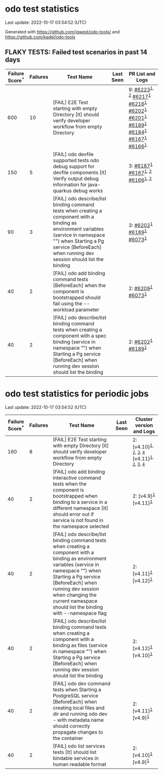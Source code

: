 # odo test statistics
Last update: 2022-10-17 03:54:52 (UTC)

Generated with https://github.com/jgwest/odo-tools/ and https://github.com/kadel/odo-tools
## FLAKY TESTS: Failed test scenarios in past 14 days
| Failure Score<sup>*</sup> | Failures | Test Name | Last Seen | PR List and Logs 
|---|---|---|---|---|
| 600 | 10 | [FAIL] E2E Test starting with empty Directory [It] should verify developer workflow from empty Directory |  | 9: [#6223](https://github.com/openshift/odo/pull/6223)<sup>[1](https://storage.googleapis.com/origin-ci-test/pr-logs/pull/redhat-developer_odo/6223/pull-ci-redhat-developer-odo-main-v4.11-integration-e2e/1580905908492308480/build-log.txt), [2](https://storage.googleapis.com/origin-ci-test/pr-logs/pull/redhat-developer_odo/6223/pull-ci-redhat-developer-odo-main-v4.11-integration-e2e/1580949960407388160/build-log.txt)</sup> [#6217](https://github.com/openshift/odo/pull/6217)<sup>[1](https://storage.googleapis.com/origin-ci-test/pr-logs/pull/redhat-developer_odo/6217/pull-ci-redhat-developer-odo-main-v4.11-integration-e2e/1580209095879692288/build-log.txt)</sup> [#6216](https://github.com/openshift/odo/pull/6216)<sup>[1](https://storage.googleapis.com/origin-ci-test/pr-logs/pull/redhat-developer_odo/6216/pull-ci-redhat-developer-odo-main-v4.11-integration-e2e/1580274880081825792/build-log.txt)</sup> [#6202](https://github.com/openshift/odo/pull/6202)<sup>[1](https://storage.googleapis.com/origin-ci-test/pr-logs/pull/redhat-developer_odo/6202/pull-ci-redhat-developer-odo-main-v4.11-integration-e2e/1579442397656387584/build-log.txt)</sup> [#6201](https://github.com/openshift/odo/pull/6201)<sup>[1](https://storage.googleapis.com/origin-ci-test/pr-logs/pull/redhat-developer_odo/6201/pull-ci-redhat-developer-odo-main-v4.11-integration-e2e/1578284148865372160/build-log.txt)</sup> [#6189](https://github.com/openshift/odo/pull/6189)<sup>[1](https://storage.googleapis.com/origin-ci-test/pr-logs/pull/redhat-developer_odo/6189/pull-ci-redhat-developer-odo-main-v4.11-integration-e2e/1580164944442167296/build-log.txt)</sup> [#6184](https://github.com/openshift/odo/pull/6184)<sup>[1](https://storage.googleapis.com/origin-ci-test/pr-logs/pull/redhat-developer_odo/6184/pull-ci-redhat-developer-odo-main-v4.11-integration-e2e/1576843048891977728/build-log.txt)</sup> [#6167](https://github.com/openshift/odo/pull/6167)<sup>[1](https://storage.googleapis.com/origin-ci-test/pr-logs/pull/redhat-developer_odo/6167/pull-ci-redhat-developer-odo-main-v4.11-integration-e2e/1576876888264019968/build-log.txt)</sup> [#6166](https://github.com/openshift/odo/pull/6166)<sup>[1](https://storage.googleapis.com/origin-ci-test/pr-logs/pull/redhat-developer_odo/6166/pull-ci-redhat-developer-odo-main-v4.11-integration-e2e/1576805503143514112/build-log.txt)</sup> 
| 150 | 5 | [FAIL] odo devfile supported tests odo debug support for devfile components [It] Verify output debug information for java-quarkus debug works |  | 3: [#6187](https://github.com/openshift/odo/pull/6187)<sup>[1](https://storage.googleapis.com/origin-ci-test/pr-logs/pull/redhat-developer_odo/6187/pull-ci-redhat-developer-odo-main-v4.11-integration-e2e/1576926027056156672/build-log.txt)</sup> [#6167](https://github.com/openshift/odo/pull/6167)<sup>[1](https://storage.googleapis.com/origin-ci-test/pr-logs/pull/redhat-developer_odo/6167/pull-ci-redhat-developer-odo-main-v4.11-integration-e2e/1576931024401600512/build-log.txt), [2](https://storage.googleapis.com/origin-ci-test/pr-logs/pull/redhat-developer_odo/6167/pull-ci-redhat-developer-odo-main-v4.11-integration-e2e/1576876888264019968/build-log.txt)</sup> [#6166](https://github.com/openshift/odo/pull/6166)<sup>[1](https://storage.googleapis.com/origin-ci-test/pr-logs/pull/redhat-developer_odo/6166/pull-ci-redhat-developer-odo-main-v4.11-integration-e2e/1576902207607934976/build-log.txt), [2](https://storage.googleapis.com/origin-ci-test/pr-logs/pull/redhat-developer_odo/6166/pull-ci-redhat-developer-odo-main-v4.11-integration-e2e/1576805503143514112/build-log.txt)</sup> 
| 90 | 3 | [FAIL] odo describe/list binding command tests when creating a component with a binding as environment variables (service in namespace "") when Starting a Pg service [BeforeEach] when running dev session should list the binding |  | 3: [#6202](https://github.com/openshift/odo/pull/6202)<sup>[1](https://storage.googleapis.com/origin-ci-test/pr-logs/pull/redhat-developer_odo/6202/pull-ci-redhat-developer-odo-main-v4.11-integration-e2e/1580481017473404928/build-log.txt)</sup> [#6189](https://github.com/openshift/odo/pull/6189)<sup>[1](https://storage.googleapis.com/origin-ci-test/pr-logs/pull/redhat-developer_odo/6189/pull-ci-redhat-developer-odo-main-v4.11-integration-e2e/1580515879257378816/build-log.txt)</sup> [#6073](https://github.com/openshift/odo/pull/6073)<sup>[1](https://storage.googleapis.com/origin-ci-test/pr-logs/pull/redhat-developer_odo/6073/pull-ci-redhat-developer-odo-main-v4.11-integration-e2e/1580457131428024320/build-log.txt)</sup> 
| 40 | 2 | [FAIL] odo add binding command tests [BeforeEach] when the component is bootstrapped should fail using the --workload parameter |  | 2: [#6209](https://github.com/openshift/odo/pull/6209)<sup>[1](https://storage.googleapis.com/origin-ci-test/pr-logs/pull/redhat-developer_odo/6209/pull-ci-redhat-developer-odo-main-v4.11-integration-e2e/1580450843050643456/build-log.txt)</sup> [#6073](https://github.com/openshift/odo/pull/6073)<sup>[1](https://storage.googleapis.com/origin-ci-test/pr-logs/pull/redhat-developer_odo/6073/pull-ci-redhat-developer-odo-main-v4.11-integration-e2e/1580504469014056960/build-log.txt)</sup> 
| 40 | 2 | [FAIL] odo describe/list binding command tests when creating a component with a spec binding (service in namespace "") when Starting a Pg service [BeforeEach] when running dev session should list the binding |  | 2: [#6202](https://github.com/openshift/odo/pull/6202)<sup>[1](https://storage.googleapis.com/origin-ci-test/pr-logs/pull/redhat-developer_odo/6202/pull-ci-redhat-developer-odo-main-v4.11-integration-e2e/1580481017473404928/build-log.txt)</sup> [#6189](https://github.com/openshift/odo/pull/6189)<sup>[1](https://storage.googleapis.com/origin-ci-test/pr-logs/pull/redhat-developer_odo/6189/pull-ci-redhat-developer-odo-main-v4.11-integration-e2e/1580515879257378816/build-log.txt)</sup> 


# odo test statistics for periodic jobs
Last update: 2022-10-17 03:54:52 (UTC)

| Failure Score<sup>*</sup> | Failures | Test Name | Last Seen | Cluster version and Logs 
|---|---|---|---|---|
| 160 | 8 | [FAIL] E2E Test starting with empty Directory [It] should verify developer workflow from empty Directory |  | 2: [v4.10]<sup>[1](https://storage.googleapis.com/origin-ci-test/logs/periodic-ci-redhat-developer-odo-main-v4.10-integration-e2e-periodic/1580347820425089024/build-log.txt), [2](https://storage.googleapis.com/origin-ci-test/logs/periodic-ci-redhat-developer-odo-main-v4.10-integration-e2e-periodic/1577811097312825344/build-log.txt), [3](https://storage.googleapis.com/origin-ci-test/logs/periodic-ci-redhat-developer-odo-main-v4.10-integration-e2e-periodic/1577086498237321216/build-log.txt), [4](https://storage.googleapis.com/origin-ci-test/logs/periodic-ci-redhat-developer-odo-main-v4.10-integration-e2e-periodic/1578173522386096128/build-log.txt)</sup> [v4.11]<sup>[1](https://storage.googleapis.com/origin-ci-test/logs/periodic-ci-redhat-developer-odo-main-v4.11-sbo-nightly-odo-tests/1581072582478663680/build-log.txt), [2](https://storage.googleapis.com/origin-ci-test/logs/periodic-ci-redhat-developer-odo-main-v4.11-integration-e2e-periodic/1577448772475031552/build-log.txt), [3](https://storage.googleapis.com/origin-ci-test/logs/periodic-ci-redhat-developer-odo-main-v4.11-sbo-nightly-odo-tests/1581434995891769344/build-log.txt), [4](https://storage.googleapis.com/origin-ci-test/logs/periodic-ci-redhat-developer-odo-main-v4.11-sbo-nightly-odo-tests/1579623097923801088/build-log.txt)</sup> 
| 40 | 2 | [FAIL] odo add binding interactive command tests when the component is bootstrapped when binding to a service in a different namespace [It] should error out if service is not found in the namespace selected |  | 2: [v4.9]<sup>[1](https://storage.googleapis.com/origin-ci-test/logs/periodic-ci-redhat-developer-odo-main-v4.9-integration-e2e-periodic/1577811100764737536/build-log.txt)</sup> [v4.11]<sup>[1](https://storage.googleapis.com/origin-ci-test/logs/periodic-ci-redhat-developer-odo-main-v4.11-integration-e2e-periodic/1581797397921533952/build-log.txt)</sup> 
| 40 | 2 | [FAIL] odo describe/list binding command tests when creating a component with a binding as environment variables (service in namespace "") when Starting a Pg service [BeforeEach] when running dev session when changing the current namespace should list the binding with --namespace flag |  | 2: [v4.11]<sup>[1](https://storage.googleapis.com/origin-ci-test/logs/periodic-ci-redhat-developer-odo-main-v4.11-integration-e2e-periodic/1580710142062628864/build-log.txt)</sup> [v4.12]<sup>[1](https://storage.googleapis.com/origin-ci-test/logs/periodic-ci-redhat-developer-odo-main-v4.12-integration-e2e-periodic/1579260657281273856/build-log.txt)</sup> 
| 40 | 2 | [FAIL] odo describe/list binding command tests when creating a component with a binding as files (service in namespace "") when Starting a Pg service [BeforeEach] when running dev session should list the binding |  | 2: [v4.12]<sup>[1](https://storage.googleapis.com/origin-ci-test/logs/periodic-ci-redhat-developer-odo-main-v4.12-integration-e2e-periodic/1577448774156947456/build-log.txt)</sup> [v4.10]<sup>[1](https://storage.googleapis.com/origin-ci-test/logs/periodic-ci-redhat-developer-odo-main-v4.10-integration-e2e-periodic/1580710141211185152/build-log.txt)</sup> 
| 40 | 2 | [FAIL] odo dev command tests when Starting a PostgreSQL service [BeforeEach] when creating local files and dir and running odo dev - with metadata.name should correctly propagate changes to the container |  | 2: [v4.11]<sup>[1](https://storage.googleapis.com/origin-ci-test/logs/periodic-ci-redhat-developer-odo-main-v4.11-integration-e2e-periodic/1580710142062628864/build-log.txt)</sup> [v4.9]<sup>[1](https://storage.googleapis.com/origin-ci-test/logs/periodic-ci-redhat-developer-odo-main-v4.9-integration-e2e-periodic/1580710144654708736/build-log.txt)</sup> 
| 40 | 2 | [FAIL] odo list services tests [It] should list bindable services in human readable format |  | 2: [v4.10]<sup>[1](https://storage.googleapis.com/origin-ci-test/logs/periodic-ci-redhat-developer-odo-main-v4.10-integration-e2e-periodic/1581434994214047744/build-log.txt)</sup> [v4.9]<sup>[1](https://storage.googleapis.com/origin-ci-test/logs/periodic-ci-redhat-developer-odo-main-v4.9-integration-e2e-periodic/1577086502448402432/build-log.txt)</sup> 


